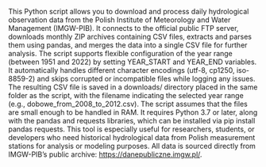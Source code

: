 This Python script allows you to download and process daily hydrological observation data from the Polish Institute of Meteorology and Water Management (IMGW-PIB). It connects to the official public FTP server, downloads monthly ZIP archives containing CSV files, extracts and parses them using pandas, and merges the data into a single CSV file for further analysis. The script supports flexible configuration of the year range (between 1951 and 2022) by setting YEAR_START and YEAR_END variables. It automatically handles different character encodings (utf-8, cp1250, iso-8859-2) and skips corrupted or incompatible files while logging any issues. The resulting CSV file is saved in a downloads/ directory placed in the same folder as the script, with the filename indicating the selected year range (e.g., dobowe_from_2008_to_2012.csv). The script assumes that the files are small enough to be handled in RAM. It requires Python 3.7 or later, along with the pandas and requests libraries, which can be installed via pip install pandas requests. This tool is especially useful for researchers, students, or developers who need historical hydrological data from Polish measurement stations for analysis or modeling purposes. All data is sourced directly from IMGW-PIB’s public archive: https://danepubliczne.imgw.pl/.